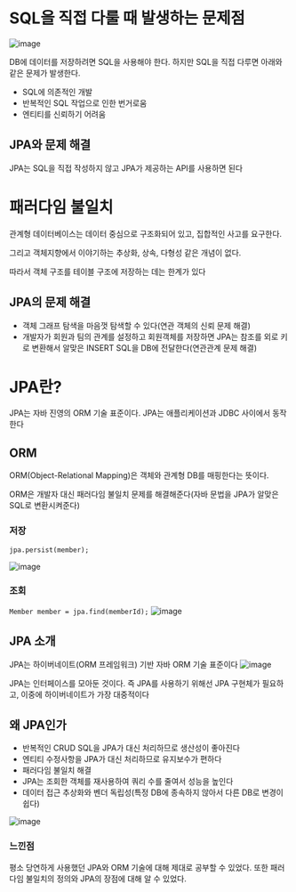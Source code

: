# SQL을 직접 다룰 때 발생하는 문제점
![image](https://user-images.githubusercontent.com/102791105/202623554-2eecb0c7-4cb6-47ec-81a5-0b33d91b8aac.png)

DB에 데이터를 저장하려면 SQL을 사용해야 한다. 하지만 SQL을 직접 다루면 아래와 같은 문제가 발생한다.

- SQL에 의존적인 개발
- 반복적인 SQL 작업으로 인한 번거로움
- 엔티티를 신뢰하기 어려움

## JPA와 문제 해결

JPA는 SQL을 직접 작성하지 않고 JPA가 제공하는 API를 사용하면 된다

# 패러다임 불일치

관계형 데이터베이스는 데이터 중심으로 구조화되어 있고, 집합적인 사고를 요구한다.

그리고 객체지향에서 이야기하는 추상화, 상속, 다형성 같은 개념이 없다.

따라서 객체 구조를 테이블 구조에 저장하는 데는 한계가 있다

## JPA의 문제 해결

- 객체 그래프 탐색을 마음껏 탐색할 수 있다(연관 객체의 신뢰 문제 해결)
- 개발자가 회원과 팀의 관계를 설정하고 회원객체를 저장하면 JPA는 참조를 외로 키로 변환해서 알맞은 INSERT SQL을 DB에 전달한다(연관관계 문제 해결)

# JPA란?

JPA는 자바 진영의 ORM 기술 표준이다. JPA는 애플리케이션과 JDBC 사이에서 동작한다

## ORM

ORM(Object-Relational Mapping)은 객체와 관계형 DB를 매핑한다는 뜻이다.

ORM은 개발자 대신 패러다임 불일치 문제를 해결해준다(자바 문법을 JPA가 알맞은 SQL로 변환시켜준다)

### 저장

`jpa.persist(member);`

![image](https://user-images.githubusercontent.com/102791105/202625648-3d0058fb-67af-486e-86c1-c901bad1beaa.png)

### 조회

`Member member = jpa.find(memberId);`
![image](https://user-images.githubusercontent.com/102791105/202623941-d00081ea-a899-40eb-b330-046082965e78.png)
## JPA 소개

JPA는 하이버네이트(ORM 프레임워크) 기반 자바 ORM 기술 표준이다
![image](https://user-images.githubusercontent.com/102791105/202626898-1147e572-705c-4866-a97a-c1f489f4b8a9.png)

JPA는 인터페이스를 모아둔 것이다. 즉 JPA를 사용하기 위해선 JPA 구현체가 필요하고, 이중에 하이버네이트가 가장 대중적이다

## 왜 JPA인가

- 반복적인 CRUD SQL을 JPA가 대신 처리하므로 생산성이 좋아진다
- 엔티티 수정사항을 JPA가 대신 처리하므로 유지보수가 편하다
- 패러다임 불일치 해결
- JPA는 조회한 객체를 재사용하여 쿼리 수를 줄여서 성능을 높인다
- 데이터 접근 추상화와 벤더 독립성(특정 DB에 종속하지 않아서 다른 DB로 변경이 쉽다)

![image](https://user-images.githubusercontent.com/102791105/202627663-f8bdefa2-6411-4d2e-a8b1-b532202ffd93.png)

### 느낀점
평소 당연하게 사용했던 JPA와 ORM 기술에 대해 제대로 공부할 수 있었다. 또한 패러다임 불일치의 정의와 JPA의 장점에 대해 알 수 있었다.
